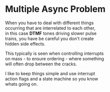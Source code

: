 
# Multiple Async Problem

When you have to deal with different things <br>
occurring that are interrelated to each other, <br>
in this case **DTMF** tones driving slower pulse <br>
trains, you have be careful you don't create <br>
hidden side effects.


This typically is seen when controlling interrupts <br>
on mass - to ensure ordering - where something <br>
will often drop between the cracks.

I like to keep things simple and use interrupt <br>
action flags and a state machine so you know <br>
whats going on.
